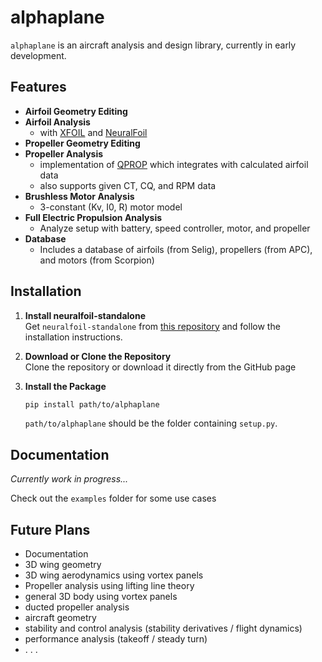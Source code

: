 
# alphaplane

`alphaplane` is an aircraft analysis and design library, currently in early development.

## Features

- **Airfoil Geometry Editing**
- **Airfoil Analysis**  
  - with [XFOIL](https://web.mit.edu/drela/Public/web/xfoil/xfoil_doc.txt) and [NeuralFoil](https://github.com/peterdsharpe/NeuralFoil)
- **Propeller Geometry Editing**
- **Propeller Analysis**  
  - implementation of [QPROP](https://web.mit.edu/drela/Public/web/qprop/) which integrates with calculated airfoil data
  - also supports given CT, CQ, and RPM data
- **Brushless Motor Analysis**  
  - 3-constant (Kv, I0, R) motor model
- **Full Electric Propulsion Analysis**  
  - Analyze setup with battery, speed controller, motor, and propeller
- **Database**  
  - Includes a database of airfoils (from Selig), propellers (from APC), and motors (from Scorpion)

## Installation

1. **Install neuralfoil-standalone**  
   Get `neuralfoil-standalone` from [this repository](https://github.com/pedro-crb/neuralfoil-standalone) and follow the installation instructions.

2. **Download or Clone the Repository**  
   Clone the repository or download it directly from the GitHub page

3. **Install the Package**  
   ```bash
   pip install path/to/alphaplane
   ```
   `path/to/alphaplane` should be the folder containing `setup.py`.

## Documentation

*Currently work in progress...*

Check out the `examples` folder for some use cases

## Future Plans

- Documentation
- 3D wing geometry
- 3D wing aerodynamics using vortex panels
- Propeller analysis using lifting line theory
- general 3D body using vortex panels
- ducted propeller analysis
- aircraft geometry
- stability and control analysis (stability derivatives / flight dynamics)
- performance analysis (takeoff / steady turn)
- . . .
